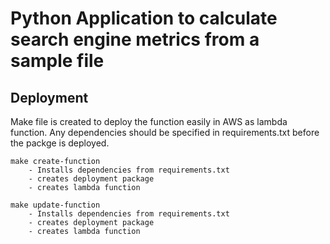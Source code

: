 # Python Application to calculate search engine metrics from a sample file



## Deployment

Make file is created to deploy the function easily in AWS as lambda function. Any dependencies should be specified in requirements.txt before the packge is deployed. 

```
make create-function
    - Installs dependencies from requirements.txt 
    - creates deployment package
    - creates lambda function

make update-function
    - Installs dependencies from requirements.txt 
    - creates deployment package
    - creates lambda function

```